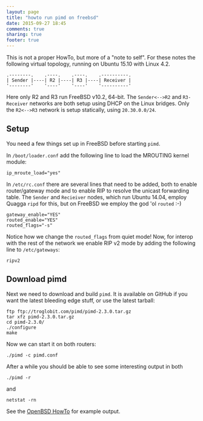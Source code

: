 ```yaml
---
layout: page
title: "howto run pimd on freebsd"
date: 2015-09-27 18:45
comments: true
sharing: true
footer: true
---
```


This is not a proper HowTo, but more of a "note to self".  For these
notes the following virtual topology, running on Ubuntu 15.10 with
Linux 4.2.

    .--------.    .----.    .----.    .----------.
    | Sender |----| R2 |----| R3 |----| Receiver |
    '--------'    '----'    '----'    '----------'

Here only R2 and R3 run FreeBSD v10.2, 64-bit.  The `Sender<-->R2` and
`R3-Receiver` networks are both setup using DHCP on the Linux bridges.
Only the `R2<-->R3` network is setup statically, using `20.30.0.0/24`.

## Setup

You need a few things set up in FreeBSD before starting `pimd`.

In `/boot/loader.conf` add the following line to load the MROUTING
kernel module:

    ip_mroute_load="yes"

In `/etc/rc.conf` there are several lines that need to be added, both to
enable router/gateway mode and to enable RIP to resolve the unicast
forwarding table.  The `Sender` and `Recieiver` nodes, which run
Ubuntu 14.04, employ Quagga `ripd` for this, but on FreeBSD we employ
the god 'ol `routed` :-)

    gateway_enable="YES"
	routed_enable="YES"
	routed_flags="-s"

Notice how we change the `routed_flags` from quiet mode! Now, for
interop with the rest of the network we enable RIP v2 mode by adding the
following line to `/etc/gateways`:

    ripv2

## Download pimd

Next we need to download and build `pimd`.  It is available on GitHub if
you want the latest bleeding edge stuff, or use the latest tarball:

    ftp ftp://troglobit.com/pimd/pimd-2.3.0.tar.gz
	tar xfz pimd-2.3.0.tar.gz
	cd pimd-2.3.0/
	./configure
	make

Now we can start it on both routers:

    ./pimd -c pimd.conf

After a while you should be able to see some interesting output in both

    ./pimd -r

and

    netstat -rn

See the [OpenBSD HowTo](/howto-run-pimd-on-openbsd.html) for example
output.

